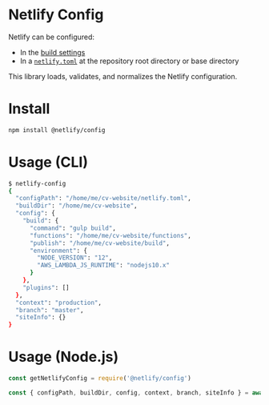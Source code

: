# Netlify Config

Netlify can be configured:

- In the [build settings](https://docs.netlify.com/configure-builds/get-started/)
- In a [`netlify.toml`](https://docs.netlify.com/configure-builds/file-based-configuration/) at the repository root
  directory or base directory

This library loads, validates, and normalizes the Netlify configuration.

# Install

```bash
npm install @netlify/config
```

# Usage (CLI)

```bash
$ netlify-config
{
  "configPath": "/home/me/cv-website/netlify.toml",
  "buildDir": "/home/me/cv-website",
  "config": {
    "build": {
      "command": "gulp build",
      "functions": "/home/me/cv-website/functions",
      "publish": "/home/me/cv-website/build",
      "environment": {
        "NODE_VERSION": "12",
        "AWS_LAMBDA_JS_RUNTIME": "nodejs10.x"
      }
    },
    "plugins": []
  },
  "context": "production",
  "branch": "master",
  "siteInfo": {}
}

```

# Usage (Node.js)

```js
const getNetlifyConfig = require('@netlify/config')

const { configPath, buildDir, config, context, branch, siteInfo } = await getNetlifyConfig()
```
